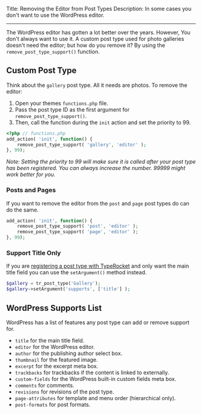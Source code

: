 Title: Removing the Editor from Post Types
Description: In some cases you don't want to use the WordPress editor.

---

The WordPress editor has gotten a lot better over the years. However, You don't always want to use it. A custom post type used for photo galleries doesn't need the editor; but how do you remove it? By using the `remove_post_type_support()` function.

## Custom Post Type

Think about the `gallery` post type. All it needs are photos. To remove the editor:

1. Open your themes `functions.php` file.
2. Pass the post type ID as the first argument for `remove_post_type_support()`.
2. Then, call the function during the `init` action and set the priority to 99.

```php
<?php // functions.php
add_action( 'init', function() {
    remove_post_type_support( 'gallery', 'editor' );
}, 99);
```

*Note: Setting the priority to 99 will make sure it is called after your post type has been registered. You can always increase the number. 99999 might work better for you.*

### Posts and Pages

If you want to remove the editor from the `post` and `page` post types do can do the same.

```php
add_action( 'init', function() {
    remove_post_type_support( 'post', 'editor' );
    remove_post_type_support( 'page', 'editor' );
}, 99);
```

### Support Title Only

If you are [registering a post type with TypeRocket](https://typerocket.com/docs/v4/post-types) and only want the main title field you can use the `setArgument()` method instead.

```php
$gallery = tr_post_type('Gallery');
$gallery->setArgument('supports', ['title'] );
```

## WordPress Supports List

WordPress has a list of features any post type can add or remove support for.

- `title` for the main title field.
- `editor` for the WordPress editor.
- `author` for the publishing author select box.
- `thumbnail` for the featured image.
- `excerpt` for the excerpt meta box.
- `trackbacks` for trackbacks if the content is linked to externally.
- `custom-fields` for the WordPress built-in custom fields meta box.
- `comments` for comments.
- `revisions` for revisions of the post type.
- `page-attributes` for template and menu order (hierarchical only).
- `post-formats` for post formats.
